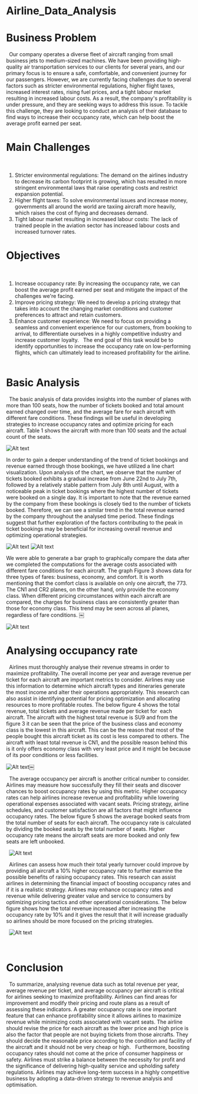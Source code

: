 # Airline_Data_Analysis


# Business Problem

 
Our company operates a diverse fleet of aircraft ranging from small business jets to medium-sized machines. We have been providing high-quality air transportation services to our clients for several years, and our primary focus is to ensure a safe, comfortable, and convenient journey for our passengers. However, we are currently facing challenges due to several factors such as stricter environmental regulations, higher flight taxes, increased interest rates, rising fuel prices, and a tight labour market resulting in increased labour costs. As a result, the company's profitability is under pressure, and they are seeking ways to address this issue. To tackle this challenge, they are looking to conduct an analysis of their database to find ways to increase their occupancy rate, which can help boost the average profit earned per seat. 

# Main Challenges

 
1. Stricter environmental regulations: The demand on the airlines industry to decrease its carbon footprint is growing, which has resulted in more stringent environmental laws that raise operating costs and restrict expansion potential.
2. Higher flight taxes: To solve environmental issues and increase money, governments all around the world are taxiing aircraft more heavily, which raises the cost of flying and decreases demand.
3. Tight labour market resulting in increased labour costs: The lack of trained people in the aviation sector has increased labour costs and increased turnover rates.
 

# Objectives

 
1. Increase occupancy rate: By increasing the occupancy rate, we can boost the average profit earned per seat and mitigate the impact of the challenges we're facing.
2. Improve pricing strategy: We need to develop a pricing strategy that takes into account the changing market conditions and customer preferences to attract and retain customers.
3. Enhance customer experience: We need to focus on providing a seamless and convenient experience for our customers, from booking to arrival, to differentiate ourselves in a highly competitive industry and increase customer loyalty.
 
The end goal of this task would be to identify opportunities to increase the occupancy rate on low-performing flights, which can ultimately lead to increased profitability for the airline.
 
# Basic Analysis

 
The basic analysis of data provides insights into the number of planes with more than 100 seats, how the number of tickets booked and total amount earned changed over time, and the average fare for each aircraft with different fare conditions. These findings will be useful in developing strategies to increase occupancy rates and optimize pricing for each aircraft. Table 1 shows the aircraft with more than 100 seats and the actual count of the seats.




![Alt text](image-4.png)




In order to gain a deeper understanding of the trend of ticket bookings and revenue earned through those bookings, we have utilized a line chart visualization. Upon analysis of the chart, we observe that the number of tickets booked exhibits a gradual increase from June 22nd to July 7th, followed by a relatively stable pattern from July 8th until August, with a noticeable peak in ticket bookings where the highest number of tickets were booked on a single day. It is important to note that the revenue earned by the company from these bookings is closely tied to the number of tickets booked. Therefore, we can see a similar trend in the total revenue earned by the company throughout the analysed time period. These findings suggest that further exploration of the factors contributing to the peak in ticket bookings may be beneficial for increasing overall revenue and optimizing operational strategies.




![Alt text](image-5.png)
![Alt text](image-6.png) 




We were able to generate a bar graph to graphically compare the data after we completed the computations for the average costs associated with different fare conditions for each aircraft. The graph Figure 3 shows data for three types of fares: business, economy, and comfort. It is worth mentioning that the comfort class is available on only one aircraft, the 773. The CN1 and CR2 planes, on the other hand, only provide the economy class. When different pricing circumstances within each aircraft are compared, the charges for business class are consistently greater than those for economy class. This trend may be seen across all planes, regardless of fare conditions.
￼

![Alt text](image-7.png)




# Analysing occupancy rate

 
Airlines must thoroughly analyse their revenue streams in order to maximize profitability. The overall income per year and average revenue per ticket for each aircraft are important metrics to consider. Airlines may use this information to determine which aircraft types and itineraries generate the most income and alter their operations appropriately. This research can also assist in identifying potential for pricing optimization and allocating resources to more profitable routes. The below figure 4 shows the total revenue, total tickets and average revenue made per ticket for  each aircraft. The aircraft with the highest total revenue is SU9 and from the figure 3 it can be seen that the price of the business class and economy class is the lowest in this aircraft. This can be the reason that most of the people bought this aircraft ticket as its cost is less compared to others. The aircraft with least total revenue is CN1, and the possible reason behind this is it only offers economy class with very least price and it might be because of its poor conditions or less facilities.




![Alt text](image-8.png)￼



 
The average occupancy per aircraft is another critical number to consider. Airlines may measure how successfully they fill their seats and discover chances to boost occupancy rates by using this metric. Higher occupancy rates can help airlines increase revenue and profitability while lowering operational expenses associated with vacant seats. Pricing strategy, airline schedules, and customer satisfaction are all factors that might influence
occupancy rates. The below figure 5 shows the average booked seats from the total number of seats for each aircraft. The occupancy rate is calculated by dividing the booked seats by the total number of seats. Higher occupancy rate means the aircraft seats are more booked and only few seats are left unbooked.



 
![Alt text](image-9.png)



 
Airlines can assess how much their total yearly turnover could improve by providing all aircraft a 10% higher occupancy rate to further examine the possible benefits of raising occupancy rates. This research can assist airlines in determining the financial impact of boosting occupancy rates and if it is a realistic strategy. Airlines may enhance occupancy rates and
revenue while delivering greater value and service to consumers by optimizing pricing tactics and other operational considerations. The below figure shows how the total revenue increased after increasing the occupancy rate by 10% and it gives the result that it will increase gradually so airlines should be more focused on the pricing strategies.



 
![Alt text](image-10.png)



 
# Conclusion

 
To summarize, analysing revenue data such as total revenue per year, average revenue per ticket, and average occupancy per aircraft is critical for airlines seeking to maximize profitability. Airlines can find areas for improvement and modify their pricing and route plans as a result of assessing these indicators. A greater occupancy rate is one important feature that can enhance profitability since it allows airlines to maximize revenue while minimizing costs associated with vacant seats. The airline should revise the price for each aircraft as the lower price and high price is also the factor that people are not buying tickets from those aircrafts. They should decide the reasonable price according to the condition and facility of the aircraft and it should not be very cheap or high. 
 
Furthermore, boosting occupancy rates should not come at the price of consumer happiness or safety. Airlines must strike a balance between the necessity for profit and the significance of delivering high-quality service and upholding safety regulations. Airlines may achieve long-term success in a highly competitive business by adopting a data-driven strategy to revenue analysis and optimisation.
